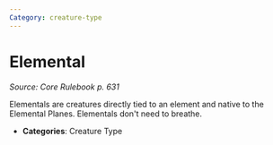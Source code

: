 ```yaml
---
Category: creature-type
---
```

# Elemental  
*Source: Core Rulebook p. 631*  

Elementals are creatures directly tied to an element and native to the Elemental Planes. Elementals don't need to breathe.

- **Categories**: Creature Type